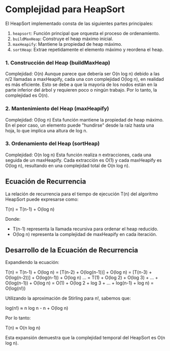 # Complejidad para HeapSort

El HeapSort implementado consta de las siguientes partes principales:

1. `heapsort`: Función principal que orquesta el proceso de ordenamiento.
2. `buildMaxHeap`: Construye el heap máximo inicial.
3. `maxHeapify`: Mantiene la propiedad de heap máximo.
4. `sortHeap`: Extrae repetidamente el elemento máximo y reordena el heap.

### 1. Construcción del Heap (buildMaxHeap)
Complejidad: O(n)
Aunque parece que debería ser O(n log n) debido a las n/2 llamadas a maxHeapify,
cada una con complejidad O(log n), en realidad es más eficiente. 
Esto se debe a que la mayoría de los nodos están en la parte inferior del árbol 
y requieren poco o ningún trabajo. Por lo tanto, la complejidad es O(n).

### 2. Mantenimiento del Heap (maxHeapify)
Complejidad: O(log n)
Esta función mantiene la propiedad de heap máximo.
En el peor caso, un elemento puede "hundirse" desde la raíz hasta una hoja, 
lo que implica una altura de log n.

### 3. Ordenamiento del Heap (sortHeap)
Complejidad: O(n log n)
Esta función realiza n extracciones,
cada una seguida de un maxHeapify. 
Cada extracción es O(1) y cada maxHeapify es O(log n), 
resultando en una complejidad total de O(n log n).

## Ecuación de Recurrencia

La relación de recurrencia para el tiempo de ejecución T(n) del algoritmo HeapSort puede expresarse como:

T(n) = T(n-1) + O(log n)

Donde:
- T(n-1) representa la llamada recursiva para ordenar el heap reducido.
- O(log n) representa la complejidad de maxHeapify en cada iteración.

## Desarrollo de la Ecuación de Recurrencia

Expandiendo la ecuación:

T(n) = T(n-1) + O(log n)
= [T(n-2) + O(log(n-1))] + O(log n)
= [T(n-3) + O(log(n-2))] + O(log(n-1)) + O(log n)
...
= T(1) + O(log 2) + O(log 3) + ... + O(log(n-1)) + O(log n)
= O(1) + O(log 2 + log 3 + ... + log(n-1) + log n)
= O(log(n!))

Utilizando la aproximación de Stirling para n!, sabemos que:

log(n!) ≈ n log n - n + O(log n)

Por lo tanto:

T(n) ≈ O(n log n)

Esta expansión demuestra que la complejidad temporal del HeapSort es O(n log n).







